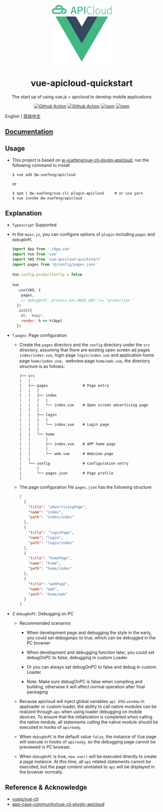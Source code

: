 <div align="center">
  <img width="200" src="./assets/logo.png">
  <h1>vue-apicloud-quickstart</h1>
  <p> The start up of using vue.js + apicloud to develop mobile applications</p>

[![Github Action](https://github.com/w-xuefeng/vue-apicloud-quickstart/workflows/Node%20CI/badge.svg?branch=master)](https://github.com/w-xuefeng/vue-apicloud-quickstart)
[![Github Action](https://github.com/w-xuefeng/vaq-docs/workflows/Docs%20Deploy/badge.svg?branch=master)](https://vaq.wangxuefeng.com.cn)
[![npm](https://img.shields.io/npm/v/vue-apicloud-quickstart?style=flat)](https://www.npmjs.com/package/vue-apicloud-quickstart)
[![npm](https://img.shields.io/npm/dt/vue-apicloud-quickstart?style=flat)](https://www.npmjs.com/package/vue-apicloud-quickstart)

</div>

English | [简体中文](./README_zh.md)

## [Documentation](https://vaq.wangxuefeng.com.cn)

## Usage

- This project is based on [w-xuefeng/vue-cli-plugin-apicloud](https://github.com/w-xuefeng/vue-cli-plugin-apicloud), run the following command to install

  ```shell
  $ vue add @w-xuefeng/apicloud
  ```
  
  or
    
  ``` shell
  $ npm i @w-xuefeng/vue-cli-plugin-apicloud     # or use yarn
  $ vue invoke @w-xuefeng/apicloud
  ```


## Explanation

- `Typescript` Supported

- In the `main.js`, you can configure options of `plugin` including `pages` and `debugOnPC`

  ```js
  import App from './App.vue'
  import Vue from 'vue'
  import VAQ from 'vue-apicloud-quickstart'
  import pages from '@/config/pages.json'

  Vue.config.productionTip = false

  Vue
    .use(VAQ, {
      pages,
      // debugOnPC: process.env.NODE_ENV !== 'production '
    })
    .init({
      el: '#app',
      render: h => h(App)
    })
  ```

- 1 `pages`: Page configuration

  - Create the `pages` directory and the `config` directory under the `src` directory, assuming that there are existing open screen ad pages
`index/index.vue`, login page `login/index.vue` and application home page `home/index.vue`、webview page `home/web.vue`, the directory structure is as follows:

    ```
    ├── src
    |   |
    │   ├── pages                # Page entry
    |   |   |
    |   |   ├── index
    |   |   |   |
    |   |   |   └── index.vue    # Open screen advertising page
    |   |   |
    |   |   ├── login
    |   |   |   |
    |   |   |   └── index.vue    # Login page
    |   |   |    
    |   |   └── home
    |   |       |
    |   |       ├── index.vue    # APP home page
    |   |       |
    |   |       └── web.vue      # Webview page
    |   |
    │   └── config               # Configuration entry
    |       |
    |       └── pages.json       # Page profile
    |
    ```

  - The page configuration file `pages.json` has the following structure

    ```json
    [
      {
        "title": "advertisingPage",
        "name": "index",
        "path": "index/index"
      },
      {
        "title": "loginPage",
        "name": "login",
        "path": "login/index"
      },
      {
        "title": "homePage",
        "name": "home",
        "path": "home/index"
      },
      {
        "title": "webPage",
        "name": "web",
        "path": "home/web"
      }
    ]
    ```

- 2 `debugOnPC`: Debugging on PC

  - Recommended scenarios 

    - When development page and debugging the style in the early, you could set debugonpc to true, which can be debugged in the PC browser

    - When development and debugging function later, you could set debugOnPC to false, debugging in custom Loader.

    - Or you can always set debugOnPC to false and debug in custom Loader.

    - Note: Make sure debugOnPC is false when compiling and building, otherwise it will affect normal operation after final packaging

  - Because apicloud will inject global variables `api `into `window` in apploader or custom loader, the ability to call native modules can be realized through `api` when using loader debugging on mobile devices. To ensure that the initialization is completed when calling the native module, all statements calling the native module should be executed in hooks of `apiready`.

  - When `debugOnPC` is the default value `false`, the instance of Vue page will execute in hooks of `apiready`, so the debugging page cannot be previewed in PC browser.

  - When `debugOnPC` is true, `new vue()` will be executed directly to create a page instance. At this time, all `api` related statements cannot be executed, but the page content unrelated to `api` will be displayed in the browser normally.
  
  
## Reference & Acknowledge 

- [vuejs/vue-cli](https://github.com/vuejs/vue-cli)
- [app-case-community/vue-cli-plugin-apicloud](https://github.com/app-case-community/vue-cli-plugin-apicloud)